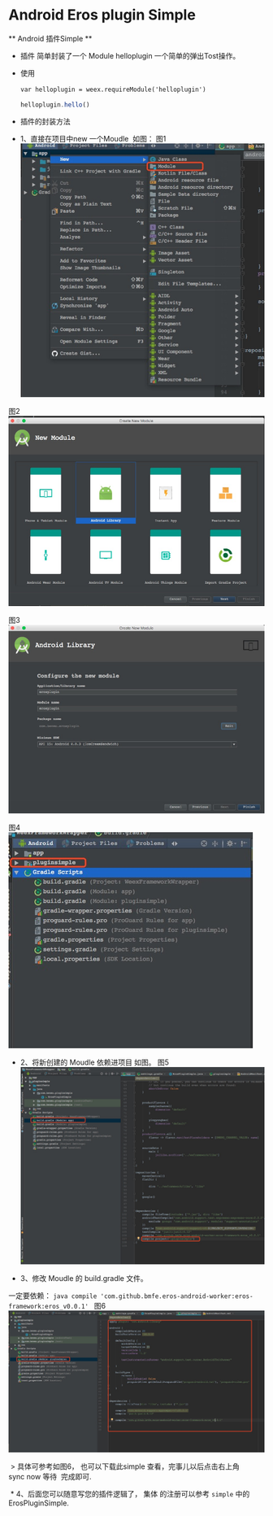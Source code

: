 # Android Eros plugin Simple

** Android 插件Simple **

* 插件 简单封装了一个 Module   helloplugin  一个简单的弹出Tost操作。

* 使用

    ```
	var helloplugin = weex.requireModule('helloplugin')
	```

    ```js
	helloplugin.hello()

    ```

* 插件的封装方法

* 1、直接在项目中new 一个Moudle  如图：
图1![](https://raw.githubusercontent.com/myliuyx/source/master/plugin_new_1.jpg)

图2![](https://raw.githubusercontent.com/myliuyx/source/master/plugin_new_2.jpg)

图3![](https://raw.githubusercontent.com/myliuyx/source/master/plugin_new_3.jpg)

图4![](https://raw.githubusercontent.com/myliuyx/source/master/plugin_new_4.jpg)


* 2、将新创建的 Moudle 依赖进项目 如图。
图5![](https://raw.githubusercontent.com/myliuyx/source/master/plugin_new_5.jpg)

* 3、修改 Moudle 的 build.gradle 文件。

一定要依赖：
    ```java
        compile 'com.github.bmfe.eros-android-worker:eros-framework:eros_v0.0.1'
    ```
  图6![](https://raw.githubusercontent.com/myliuyx/source/master/plugin_new_6.png)  
  
  > 具体可参考如图6， 也可以下载此simple 查看，完事儿以后点击右上角 sync now 等待
  完成即可.
  
  * 4、后面您可以随意写您的插件逻辑了， 集体 的注册可以参考 `simple` 中的 ErosPluginSimple.


